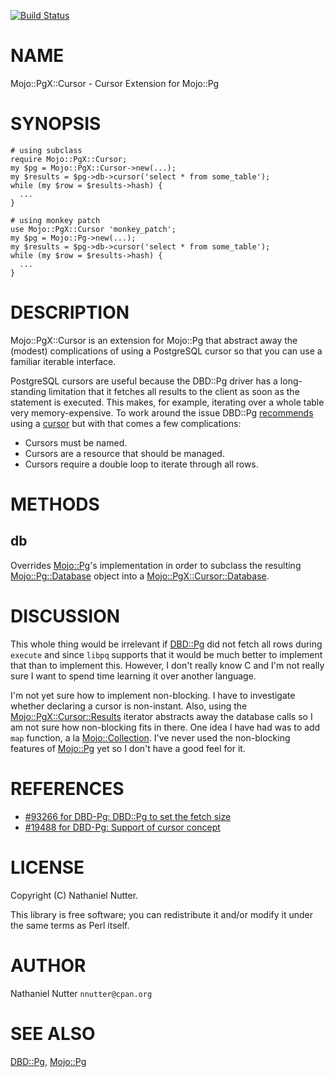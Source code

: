 [![Build Status](https://travis-ci.org/nnutter/mojo-pgx-cursor.svg?branch=master)](https://travis-ci.org/nnutter/mojo-pgx-cursor)
# NAME

Mojo::PgX::Cursor - Cursor Extension for Mojo::Pg

# SYNOPSIS

    # using subclass
    require Mojo::PgX::Cursor;
    my $pg = Mojo::PgX::Cursor->new(...);
    my $results = $pg->db->cursor('select * from some_table');
    while (my $row = $results->hash) {
      ...
    }

    # using monkey patch
    use Mojo::PgX::Cursor 'monkey_patch';
    my $pg = Mojo::Pg->new(...);
    my $results = $pg->db->cursor('select * from some_table');
    while (my $row = $results->hash) {
      ...
    }

# DESCRIPTION

Mojo::PgX::Cursor is an extension for Mojo::Pg that abstract away the (modest)
complications of using a PostgreSQL cursor so that you can use a familiar
iterable interface.

PostgreSQL cursors are useful because the DBD::Pg driver has a long-standing
limitation that it fetches all results to the client as soon as the statement
is executed.  This makes, for example, iterating over a whole table very
memory-expensive.  To work around the issue DBD::Pg
[recommends](https://metacpan.org/pod/DBD::Pg#Cursors) using a
[cursor](http://www.postgresql.org/docs/current/static/plpgsql-cursors.html) but
with that comes a few complications:

- Cursors must be named.
- Cursors are a resource that should be managed.
- Cursors require a double loop to iterate through all rows.

# METHODS

## db

Overrides [Mojo::Pg](https://metacpan.org/pod/Mojo::Pg)'s implementation in order to subclass the resulting
[Mojo::Pg::Database](https://metacpan.org/pod/Mojo::Pg::Database) object into a [Mojo::PgX::Cursor::Database](https://metacpan.org/pod/Mojo::PgX::Cursor::Database).

# DISCUSSION

This whole thing would be irrelevant if [DBD::Pg](https://metacpan.org/pod/DBD::Pg) did not fetch all rows
during `execute` and since `libpq` supports that it would be much better to
implement that than to implement this.  However, I don't really know C and I'm
not really sure I want to spend time learning it over another language.

I'm not yet sure how to implement non-blocking.  I have to investigate whether
declaring a cursor is non-instant.  Also, using the
[Mojo::PgX::Cursor::Results](https://metacpan.org/pod/Mojo::PgX::Cursor::Results) iterator abstracts away the database calls so I
am not sure how non-blocking fits in there.  One idea I have had was to add
`map` function, a la [Mojo::Collection](https://metacpan.org/pod/Mojo::Collection).  I've never used the non-blocking
features of [Mojo::Pg](https://metacpan.org/pod/Mojo::Pg) yet so I don't have a good feel for it.

# REFERENCES

- [#93266 for DBD-Pg: DBD::Pg to set the fetch size](https://rt.cpan.org/Public/Bug/Display.html?id=93266)
- [#19488 for DBD-Pg: Support of cursor concept](https://rt.cpan.org/Public/Bug/Display.html?id=19488)

# LICENSE

Copyright (C) Nathaniel Nutter.

This library is free software; you can redistribute it and/or modify
it under the same terms as Perl itself.

# AUTHOR

Nathaniel Nutter `nnutter@cpan.org`

# SEE ALSO

[DBD::Pg](https://metacpan.org/pod/DBD::Pg), [Mojo::Pg](https://metacpan.org/pod/Mojo::Pg)
